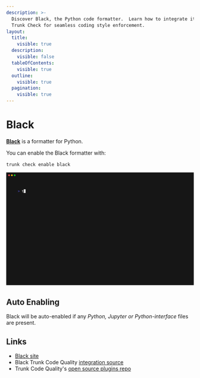 ```yaml
---
description: >-
  Discover Black, the Python code formatter.  Learn how to integrate it with
  Trunk Check for seamless coding style enforcement.
layout:
  title:
    visible: true
  description:
    visible: false
  tableOfContents:
    visible: true
  outline:
    visible: true
  pagination:
    visible: true
---
```


# Black

[**Black**](https://pypi.org/project/black/) is a formatter for Python.

You can enable the Black formatter with:

```shell
trunk check enable black
```

![black example output](../../configuration/supported/black.gif)

## Auto Enabling

Black will be auto-enabled if any _Python, Jupyter or Python-interface_ files are present.

## Links

* [Black site](https://pypi.org/project/black/)
* Black Trunk Code Quality [integration source](https://github.com/trunk-io/plugins/tree/main/linters/black)
* Trunk Code Quality's [open source plugins repo](https://github.com/trunk-io/plugins/tree/main)
